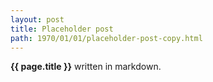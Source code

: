 ```yaml
---
layout: post
title: Placeholder post
path: 1970/01/01/placeholder-post-copy.html
---
```


**{{ page.title }}** written in markdown.
